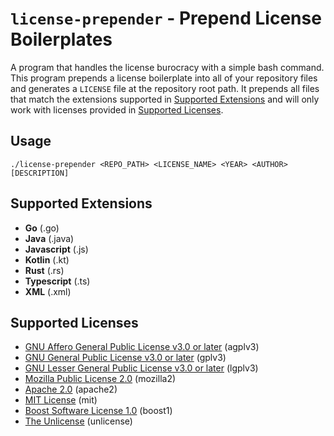 # `license-prepender` - Prepend License Boilerplates

A program that handles the license burocracy with a simple bash command. This program prepends a license boilerplate into all of your repository files and generates a `LICENSE` file at the repository root path. It prepends all files that match the extensions supported in [Supported Extensions](#supported-extensions) and will only work with licenses provided in [Supported Licenses](#supported-licenses).

## Usage
`./license-prepender <REPO_PATH> <LICENSE_NAME> <YEAR> <AUTHOR> [DESCRIPTION]`

## Supported Extensions
- **Go** (.go)
- **Java** (.java)
- **Javascript** (.js)
- **Kotlin** (.kt)
- **Rust** (.rs)
- **Typescript** (.ts)
- **XML** (.xml)

## Supported Licenses
- [GNU Affero General Public License v3.0 or later](https://spdx.org/licenses/AGPL-3.0-or-later.html) (agplv3)
- [GNU General Public License v3.0 or later](https://spdx.org/licenses/GPL-3.0-or-later.html) (gplv3)
- [GNU Lesser General Public License v3.0 or later](https://spdx.org/licenses/LGPL-3.0-or-later.html) (lgplv3)
- [Mozilla Public License 2.0](https://spdx.org/licenses/MPL-2.0.html) (mozilla2)
- [Apache 2.0](https://spdx.org/licenses/Apache-2.0.html) (apache2)
- [MIT License](https://spdx.org/licenses/MIT.html) (mit)
- [Boost Software License 1.0](https://spdx.org/licenses/BSL-1.0.html) (boost1)
- [The Unlicense](https://spdx.org/licenses/Unlicense.html) (unlicense)
